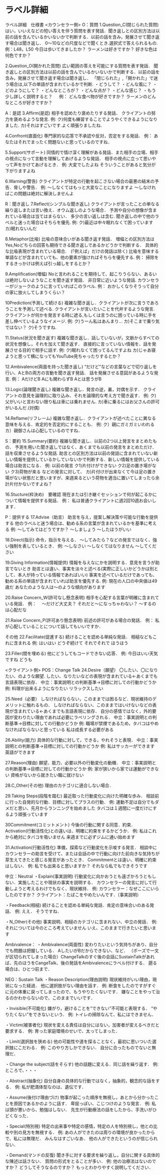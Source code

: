 # ラベル詳細
ラベル詳細　仕様書
<カウンセラー側>
O：質問
1.Question_C(閉じられた質問)
はい，いいえなどの短い答えを伴う質問を表す発話．聞き返しとの区別方法は以前の話を含んでいるかいないかで判断する．以前の話を含み，発展させて聞き返す場合は聞き返し．
0〜10などの尺度などで聞くとき.選択式で答えられるもの.
例：L48，L50
今日は歩いてきましたか？
ラーメンは好きですか？
好きな色は何色ですか？
	
2.Question_O(開かれた質問)
広い範囲の答えを可能にする質問を表す発話．
聞き返しとの区別方法は以前の話を含んでいるかいないかで判断する．以前の話を含み，発展させて聞き返す場合は聞き返し．
「閉じられた」,「開かれた」で迷う場合は,以下の単語が含まれているかで判断.
・どうして？
・どんな風に？
・どのようにして？
・どんなところが？
・どんな点が？
・どんな感じ？
・もう少し詳しく説明すると？
　
例：
どんな食べ物が好きですか？
ラーメンのどんなところが好きですか？

A：是認
3.Affirm(是認)
相手を認めたり褒めたりする発話． クライアントの努力を褒めるような発言.
例:
ク)何度も練習することでようやくできるようになりました.
カ)それはすごいです.よく頑張りましたね.

4.Confront(直面化)
専門家的な応答で不承認や反対，否定をする発話．
例：
あなたはそれでまったく問題ないと思っているのですね．

5.Support(サポート)
同情的で情け深く理解がある発話．また相手の立場、相手の視点になって言動を理解してあげるような発話．
相手の視点に立って思いやって声をかけてあげるとき．
例:
大変でしたよね
そういうことがあると気分が下がりますよね

6.Warning(警告)
クライアントが特定の行動を起こさない場合の最悪の結末の予告．脅しや警告．
例:
〜しなくてはもっと大変なことになりますよ
〜しなければこの問題は絶対に解決しませんよ

R：聞き返し
7.Reflect(シンプルな聞き返し)
クライアントが言ったことの単なる繰り返しまたは言い換え．オウム返しのような場合．
予測や自分の想像が含まれている場合は当てはまらない．
多少の言い返しは含む. 聞き返しの中で他のラベルと迷った場合はそちらを優先.
例:
ク)最近は中々眠れなくて困っています
カ)眠れないんだ

8.Metaphor(比喩)
比喩の意味合いがある聞き返す発話．
増幅との区別方法はYes,Noどちらの回答も期待できる聞き返しであるかどうかで判断する．
具体的な比喩表現が含まれている場合.　(「例えば」だけの発話は除く)
比喩を意味する単語などが含まれていても、他の要素が強ければそちらを優先する.
例：
掃除をするきっかけは例えば引っ越しをするとか？

9.Amplification(増幅)
Noと言われることを期待して、起こりうらない、あるいは絶対しないようなことを聞き返す発話．
非日常に近いような発話.
カウンセラーがジョークのように言っていればこのラベル.
例：
おかしくなりそうって自分の家に放火してしまうくらい？

10Prediction(予測して続ける)
複雑な聞き返し．クライアントが次に言うであろうことを予測して述べる.
クライアントが言いたいことを代弁するような発言.
クライアントが何かを発言する時に遮る,もしくは言うのに困っている時に手を差し伸べているようなイメージ.
例:
ク)うーん私はあんまり…
カ)そこまで乗り気ではない？
ク)そうですね.

11.Status(状況を聞き返す)
複雑な聞き返し．話していないが，文脈からすべての状況を想像し，それを加えて聞き返す．
直接的に言っていない情報を、話を発展させる目的で相手に話す.
例:
ク)眠れなくて困ってるんですよね
カ)じゃあ寝ようと思って横になってもYouTube見ちゃったりするとか？

12.Ambivalence(両面を持った聞き返し)
“だけど”などの言葉などで切り返しを行い、AとBの両方の言動を聞き返す発話．
話を発展させる意図があるような発言.
例：
AだけどB
Aにも関わらずB
Aとは思うがB

13.Logic(論理聞き返し)
複雑な聞き返し．発言の逆，裏，対偶を示す．
クライアントの意見を論理的に取り込み、それを論理的な考え方で聞き返す．
例:
ク)父がいいと言わない限り私は車には乗れません.
カ)車に乗るにはお父さんの許可がいるんだ.(対偶)


14.Reflame(リフレーム)
複雑な聞き返し．クライアントが述べたことに異なる意味を与える．肯定的を否定的にすることも．
例:
ク）親にガミガミいわれる
カ）親御さんは心配しているのですね．

S：要約
15.Summary(要約)
複雑な聞き返し．以前の2つ以上発言をまとめたもの．
予測を用いた聞き返しではなく、あくまでも以前の発言をまとめただけ．
話を収束させるような発話.
助言との区別方法は以前の発話に含まれていない新しい情報を提供しているかしていないかで判断する．新しい情報を提供している場合は助言になる．
例:
以前の発言
ク1)片付けができない
ク2)足の置き場がない
ク3)荷物が来る		などの発言に対して、
カ)片付けが出来なくて今は足の置き場がない状態だと思いますが、来週来るという荷物を適当に置いてしまったら余計片付かないですよね？

16.Stucture(枠決め)　要確認
現在または引き継ぐセッションで何が起こるかについて情報を提供する発話．
例：
私は普通クライアントに週2回10週お会いします．

P：提供する
17.Advise（助言）
助言を与え，提案し解決策や可能な行動を提供する
他のラベルと迷う場合は、勧める系の言葉が含まれているかを基準に考える
例:
〜してみてはどうですか？
〜しましょう
〜したほうがいい

18.Direct(指示)
命令，指示を与える．
〜してみたら？などの発言ではなく、強い強制を表しているとき．
例:
〜しなさい
〜しなくてはなりません
〜してください

19.Giving Information(情報提供)
情報を与えなにかを説明する．意見を言うが助言でないとき
助言とは違い、事実を淡々と述べる(実際に正しいかどうかは別として、本人が持っている情報であればいい)
事実を述べているだけであっても、勧める系の単語が含まれていれば助言を優先する.
例:
現在の人口の中央値は49歳だ
あなたのような人は〜のような傾向があります

20.Raise Concern_W(許可なし懸念表明)
相手を心配する言葉が明確に含まれている発話．
例：　
〜だけど大丈夫？
それだと〜になっちゃわない？
〜するのは心配だな

21.Raise Concern_P(許可あり懸念表明)
前述の許可がある場合の発話．
例：
私が心配していることについて話してもいいですか．

その他
22.Facilitate(促進する)
続けることを認める単純な発話．
相槌などもこれに含まれる
例:
はいはい
どうぞ続けて
それでそれで
ほうほう

23.Filler(間を埋める)
他にどうしてもコードできない応答．
例:
今日はいい天気ですね
どうも

<クライアント側>
POS：Change Talk
24.Desire（願望）
〇したい、〇になりたい、のような願望.
したい、なりたいなどの表現が含まれている←あくまでも言語表現に依存．
中立：事実説明との判断基準→目標に対しての行動かどうか
例:
料理が出来るようになりたい
リラックスしたい

25.Need（必要）
しなければならない，このままでは困るなど．現状維持のデメリットに触れるもの．
しなければならない、このままではいけないなどの表現が含まれている←あくまでも言語表現に依存．
自分の感情ではなく，外的要因が変わりたい理由であれば必要にラベリングされる．
中立：事実説明との判断基準→目標に対しての行動かどうか
例:
職場が禁煙であるため，タバコはやめなければならないと思っている
私は成長する必要がある

26.Ability(能力)
具体的な行動に対して，できる，やれそうと表現．
中立：事実説明との判断基準→目標に対しての行動かどうか
例:
私はサッカーができます
英語ができます

27.Reason(理由)
願望、能力、必要以外の行動変化の動機．
中立：事実説明との判断基準→目標に対しての行動かどうか
例:
家が狭いから家では運動ができない
資格がないから就きたい職に就けない

28.C_Other(その他)
理由のカテゴリに適合しない場合．

29.Taking Steps(段階を踏む)
最近取った行動変化に向けた明確な歩み．
相談前に行った自発的な行動．目標に対してプラスの行動．
例:
運動不足は自分でもダメだと思い、先月からランニングを始めました
タバコは１週間に一度だけにするよう頑張っています

30Commitment(コミットメント)
今後の行動に関する同意．約束．
Activation(行動活性化)との違いは、明確に約束をするかどうか．
例:
私はこれから絶対にタバコを吸いません
来週までに必ずジムに通い始めます

31.Activation(行動活性化)
準備，探索など行動変化を示唆する発言．
相談中にカウンセラーの助言を受けて、または会話の中で行動に向けた前向きな気持ちが芽生えてきたと感じる発言があったとき．
Commitmentとは違い、明確に約束はしない．
例:
私でも出来ると思いますか？
それなら私でもできそうです


中立：Neutral
・Explain(事実説明)
行動変化に向かおうとも遠ざかろうともしない．実施したことや現状の事実を説明する．
カウンセラーの発言に対して行動しようと考えるわけでもなく、現状維持．
例:
カウンセラー：なぜここにいらしたのですか？
クライアント：たばこをやめたいんです．（事実説明）

・Feedback(相槌)
続けることを認める単純な発話．肯定の意味合いのある発話．
例:
ええ．
そうですね．

・N_Other(その他)
事実説明、相槌のカテゴリに含まれない、中立の発話．
例:
それについては今のところ考えていません
いえ、このままで行きたいと思います


Ambivalence：
・Ambivalence(両面性)
変わりたいという気持ちがあり、自分でも問題は把握している．
AしたいがBだからできない、など．
（ポーズで一文が区切られてしまった場合）ChangeTalkのすぐ後の会話にSustainTalkがあれば、先のほうをCangeTalk、後の発話をAmbivalenceにラベル付けする．
遡る場合は、ひとつ前まで．


NEG：Sustain Talk
・Reason Description(理由説明)
現状維持がいい理由，現状になった経過．
他に選択肢がない理由を話す．
例:
断食をしたのですがすぐに元の体重に戻ってしまったので、もうやりたくないです．
嫌なことをやって治るのかわからないので、このままでいいです．

・Invisible(不可能化)
嫌がり，避けることを”できない”不可能と表現する．
“やりたくない”をできないという．
例:
トイレの掃除なんて、私にはできません．

・Victim(被害者化)
現状を変える責任は自分にはない，加害者が変えるべきだと要求する．
例:
育った家庭環境のせいで、太ってしまった．

・Limit(選択肢を狭める)
他の可能性や道を探ることなく，最初に思いついた選択肢にこだわる．
例:
このやり方しかできない．
自分に合ったものでないと無理だ．

・Change the subject(話をそらす)
他の話題に変える．同じ話を繰り返す．
例:
ところで、・・・

・Abstract(抽象化)
自分自身の具体的な行動ではなく，抽象的，観念的な話をする．
例:
私が肥満体型なのは、遺伝です．

・Assume(後付け理由づけ)
物事が起こった順序を無視し，あとから分かったことを原因であるかのように話す．
卑屈っぽい、こじつけのような発言．
例:
私は頭が悪いから、勉強はしない．
先生が行動療法の話をしたから、手洗いがひどくなった．

・Special(特別視)
特定の出来事や特定の感情，特定の人を特別視し，他との比較や別の見方を無視する．
例:
あの人ができたのは周りの環境が良かったからで、私には無理だ．
みんなはすごいなあ．
他の人ができたというのが信じられない．

・Demand(マンドの反復)
聞き手に対する要求を繰り返し，自分に関する具体的な陳述は話さない．
質問の形式をとることが多い．
例:
他の治療法はないのですか？
どうしてそうなるのですか？
もっとわかりやすく説明してください．
